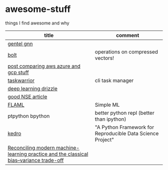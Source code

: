 # awesome-stuff
things I find awesome and why

| title | comment |
| -- | -- |
| [gentel gnn](https://distill.pub/2021/gnn-intro/) | |
| [bolt](https://github.com/dblalock/bolt) | operations on compressed vectors! |
| [post comparing aws azure and gcp stuff](https://twitter.com/simonholdorf/status/1433735428310511645) |  |
| [taskwarrior](https://github.com/GothenburgBitFactory/taskwarrior) | cli task manager |
| [deep learning drizzle](https://deep-learning-drizzle.github.io/)
| [good NSE article](https://www.brodieg.com/2020/05/05/on-nse/) | | 
| [FLAML](https://github.com/microsoft/FLAML) | Simple ML |
| ptpython bpython | better python repl (better than ipython) |
| [kedro](https://towardsdatascience.com/kedro-a-python-framework-for-reproducible-data-science-project-4d44977d4f04) | "A Python Framework for Reproducible Data Science Project" |
| [Reconciling modern machine-learning practice and the classical bias–variance trade-off](https://www.pnas.org/content/116/32/15849) | | 

